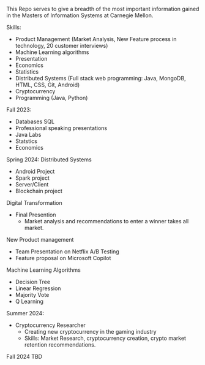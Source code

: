 This Repo serves to give a breadth of the most important information gained in the Masters of Information Systems at Carnegie Mellon.

Skills:
- Product Management (Market Analysis, New Feature process in technology, 20 customer interviews)
- Machine Learning algorithms
- Presentation
- Economics
- Statistics
- Distributed Systems (Full stack web programming: Java, MongoDB, HTML, CSS, Git, Android)
- Cryptocurrency
- Programming (Java, Python)


Fall 2023:
- Databases SQL
- Professional speaking presentations
- Java Labs
- Statstics
- Economics

Spring 2024:
Distributed Systems
- Android Project
- Spark project
- Server/Client
- Blockchain project

Digital Transformation
- Final Presention
	- Market analysis and recommendations to enter a winner takes all market. 
	
New Product management
- Team Presentation on Netflix A/B Testing
- Feature proposal on Microsoft Copilot

Machine Learning Algorithms
- Decision Tree
- Linear Regression
- Majority Vote
- Q Learning

Summer 2024:
- Cryptocurrency Researcher
	- Creating new cryptocurrency in the gaming industry
	- Skills: Market Research, cryptocurrency creation, crypto market retention recommendations.

Fall 2024
TBD

